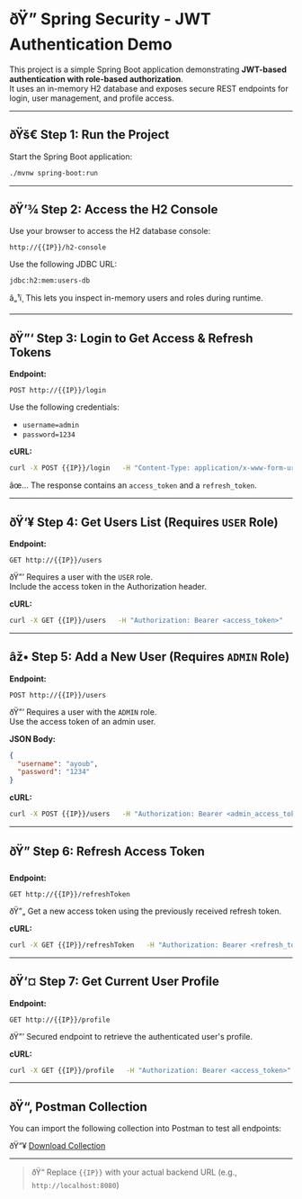 
# ðŸ” Spring Security - JWT Authentication Demo

This project is a simple Spring Boot application demonstrating **JWT-based authentication with role-based authorization**.  
It uses an in-memory H2 database and exposes secure REST endpoints for login, user management, and profile access.

---

## ðŸš€ Step 1: Run the Project

Start the Spring Boot application:

```bash
./mvnw spring-boot:run
```

---

## ðŸ’¾ Step 2: Access the H2 Console

Use your browser to access the H2 database console:

```
http://{{IP}}/h2-console
```

Use the following JDBC URL:

```
jdbc:h2:mem:users-db
```

â„¹ï¸ This lets you inspect in-memory users and roles during runtime.

---

## ðŸ”‘ Step 3: Login to Get Access & Refresh Tokens

**Endpoint:**
```
POST http://{{IP}}/login
```

Use the following credentials:
- `username=admin`
- `password=1234`

**cURL:**
```bash
curl -X POST {{IP}}/login   -H "Content-Type: application/x-www-form-urlencoded"   -d "username=admin&password=1234"
```

âœ… The response contains an `access_token` and a `refresh_token`.

---

## ðŸ‘¥ Step 4: Get Users List (Requires `USER` Role)

**Endpoint:**
```
GET http://{{IP}}/users
```

ðŸ”’ Requires a user with the `USER` role.  
Include the access token in the Authorization header.

**cURL:**
```bash
curl -X GET {{IP}}/users   -H "Authorization: Bearer <access_token>"
```

---

## âž• Step 5: Add a New User (Requires `ADMIN` Role)

**Endpoint:**
```
POST http://{{IP}}/users
```

ðŸ”’ Requires a user with the `ADMIN` role.  
Use the access token of an admin user.

**JSON Body:**
```json
{
  "username": "ayoub",
  "password": "1234"
}
```

**cURL:**
```bash
curl -X POST {{IP}}/users   -H "Authorization: Bearer <admin_access_token>"   -H "Content-Type: application/json"   -d '{"username": "ayoub", "password": "1234"}'
```

---

## ðŸ” Step 6: Refresh Access Token

**Endpoint:**
```
GET http://{{IP}}/refreshToken
```

ðŸ”„ Get a new access token using the previously received refresh token.

**cURL:**
```bash
curl -X GET {{IP}}/refreshToken   -H "Authorization: Bearer <refresh_token>"
```

---

## ðŸ‘¤ Step 7: Get Current User Profile

**Endpoint:**
```
GET http://{{IP}}/profile
```

ðŸ”’ Secured endpoint to retrieve the authenticated user's profile.

**cURL:**
```bash
curl -X GET {{IP}}/profile   -H "Authorization: Bearer <access_token>"
```

---

## ðŸ“‚ Postman Collection

You can import the following collection into Postman to test all endpoints:

ðŸ“¥ [Download Collection](./test%20spring%20security.postman_collection.json)

---

> ðŸ“ Replace `{{IP}}` with your actual backend URL (e.g., `http://localhost:8080`)
